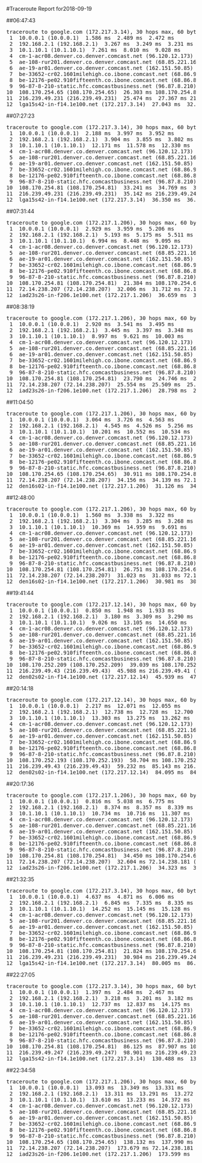 #Traceroute Report for2018-09-19

##06:47:43

<p><pre><samp>traceroute to google.com (172.217.3.14), 30 hops max, 60 byte packets
 1  10.0.0.1 (10.0.0.1)  1.586 ms  2.489 ms  2.472 ms
 2  192.168.2.1 (192.168.2.1)  3.267 ms  3.249 ms  3.231 ms
 3  10.1.10.1 (10.1.10.1)  7.261 ms  8.010 ms  9.028 ms
 4  cm-1-acr08.denver.co.denver.comcast.net (96.120.12.173)  21.517 ms  22.970 ms  29.947 ms
 5  ae-108-rur201.denver.co.denver.comcast.net (68.85.221.161)  64.447 ms  65.171 ms  66.330 ms
 6  ae-19-ar01.denver.co.denver.comcast.net (162.151.50.85)  31.216 ms  27.879 ms  27.107 ms
 7  be-33652-cr02.1601milehigh.co.ibone.comcast.net (68.86.92.121)  29.614 ms  29.404 ms  36.381 ms
 8  be-12176-pe02.910fifteenth.co.ibone.comcast.net (68.86.83.94)  32.779 ms  32.572 ms  33.749 ms
 9  96-87-8-210-static.hfc.comcastbusiness.net (96.87.8.210)  33.101 ms  17.050 ms  17.142 ms
10  108.170.254.65 (108.170.254.65)  26.303 ms 108.170.254.81 (108.170.254.81)  26.906 ms  27.125 ms
11  216.239.49.231 (216.239.49.231)  25.474 ms  27.367 ms 216.239.49.247 (216.239.49.247)  27.612 ms
12  lga15s42-in-f14.1e100.net (172.217.3.14)  27.043 ms  32.315 ms  32.058 ms</samp></pre></p>

##07:27:23

<p><pre><samp>traceroute to google.com (172.217.3.14), 30 hops max, 60 byte packets
 1  10.0.0.1 (10.0.0.1)  2.188 ms  3.997 ms  3.952 ms
 2  192.168.2.1 (192.168.2.1)  3.904 ms  3.855 ms  3.802 ms
 3  10.1.10.1 (10.1.10.1)  12.171 ms  11.578 ms  12.330 ms
 4  cm-1-acr08.denver.co.denver.comcast.net (96.120.12.173)  18.634 ms  24.944 ms  25.085 ms
 5  ae-108-rur201.denver.co.denver.comcast.net (68.85.221.161)  26.021 ms  26.221 ms  37.821 ms
 6  ae-19-ar01.denver.co.denver.comcast.net (162.151.50.85)  50.541 ms  47.685 ms  45.400 ms
 7  be-33652-cr02.1601milehigh.co.ibone.comcast.net (68.86.92.121)  32.224 ms  32.467 ms  31.941 ms
 8  be-12176-pe02.910fifteenth.co.ibone.comcast.net (68.86.83.94)  32.694 ms  32.329 ms  46.916 ms
 9  96-87-8-210-static.hfc.comcastbusiness.net (96.87.8.210)  45.955 ms  17.007 ms  19.916 ms
10  108.170.254.81 (108.170.254.81)  33.241 ms  34.769 ms  35.768 ms
11  216.239.49.231 (216.239.49.231)  35.142 ms 216.239.49.247 (216.239.49.247)  36.399 ms  35.402 ms
12  lga15s42-in-f14.1e100.net (172.217.3.14)  36.350 ms  36.026 ms  36.008 ms</samp></pre></p>

##07:31:44

<p><pre><samp>traceroute to google.com (172.217.1.206), 30 hops max, 60 byte packets
 1  10.0.0.1 (10.0.0.1)  2.929 ms  3.959 ms  5.206 ms
 2  192.168.2.1 (192.168.2.1)  5.193 ms  5.175 ms  5.511 ms
 3  10.1.10.1 (10.1.10.1)  6.994 ms  8.448 ms  9.095 ms
 4  cm-1-acr08.denver.co.denver.comcast.net (96.120.12.173)  19.331 ms  32.360 ms  34.426 ms
 5  ae-108-rur201.denver.co.denver.comcast.net (68.85.221.161)  34.560 ms  34.880 ms  35.253 ms
 6  ae-19-ar01.denver.co.denver.comcast.net (162.151.50.85)  68.267 ms  61.751 ms  60.416 ms
 7  be-33652-cr02.1601milehigh.co.ibone.comcast.net (68.86.92.121)  24.108 ms  25.714 ms  25.879 ms
 8  be-12176-pe02.910fifteenth.co.ibone.comcast.net (68.86.83.94)  23.477 ms  29.097 ms  29.268 ms
 9  96-87-8-210-static.hfc.comcastbusiness.net (96.87.8.210)  28.743 ms  23.279 ms  19.541 ms
10  108.170.254.81 (108.170.254.81)  21.384 ms 108.170.254.65 (108.170.254.65)  20.601 ms  31.418 ms
11  72.14.238.207 (72.14.238.207)  32.006 ms  31.712 ms 72.14.238.181 (72.14.238.181)  39.583 ms
12  iad23s26-in-f206.1e100.net (172.217.1.206)  36.659 ms  36.830 ms  39.160 ms</samp></pre></p>

##08:38:19

<p><pre><samp>traceroute to google.com (172.217.1.206), 30 hops max, 60 byte packets
 1  10.0.0.1 (10.0.0.1)  2.920 ms  3.541 ms  3.495 ms
 2  192.168.2.1 (192.168.2.1)  3.445 ms  3.397 ms  3.348 ms
 3  10.1.10.1 (10.1.10.1)  8.997 ms  9.621 ms  10.003 ms
 4  cm-1-acr08.denver.co.denver.comcast.net (96.120.12.173)  23.937 ms  24.419 ms  23.014 ms
 5  ae-108-rur201.denver.co.denver.comcast.net (68.85.221.161)  30.130 ms  30.806 ms  31.042 ms
 6  ae-19-ar01.denver.co.denver.comcast.net (162.151.50.85)  28.762 ms  37.943 ms  35.704 ms
 7  be-33652-cr02.1601milehigh.co.ibone.comcast.net (68.86.92.121)  38.641 ms  41.977 ms  37.666 ms
 8  be-12176-pe02.910fifteenth.co.ibone.comcast.net (68.86.83.94)  36.399 ms  36.669 ms  45.531 ms
 9  96-87-8-210-static.hfc.comcastbusiness.net (96.87.8.210)  43.074 ms  35.434 ms  22.795 ms
10  108.170.254.81 (108.170.254.81)  23.790 ms  24.746 ms  25.910 ms
11  72.14.238.207 (72.14.238.207)  25.554 ms  25.509 ms  25.462 ms
12  iad23s26-in-f206.1e100.net (172.217.1.206)  28.798 ms  28.439 ms  24.631 ms</samp></pre></p>

##11:04:50

<p><pre><samp>traceroute to google.com (172.217.1.206), 30 hops max, 60 byte packets
 1  10.0.0.1 (10.0.0.1)  3.064 ms  3.726 ms  4.563 ms
 2  192.168.2.1 (192.168.2.1)  4.545 ms  4.526 ms  5.256 ms
 3  10.1.10.1 (10.1.10.1)  10.201 ms  10.552 ms  10.534 ms
 4  cm-1-acr08.denver.co.denver.comcast.net (96.120.12.173)  40.438 ms  40.674 ms  40.645 ms
 5  ae-108-rur201.denver.co.denver.comcast.net (68.85.221.161)  41.371 ms  42.098 ms  42.374 ms
 6  ae-19-ar01.denver.co.denver.comcast.net (162.151.50.85)  41.937 ms  35.662 ms  31.480 ms
 7  be-33652-cr02.1601milehigh.co.ibone.comcast.net (68.86.92.121)  34.617 ms  35.055 ms  35.040 ms
 8  be-12176-pe02.910fifteenth.co.ibone.comcast.net (68.86.83.94)  35.004 ms  31.583 ms  31.568 ms
 9  96-87-8-210-static.hfc.comcastbusiness.net (96.87.8.210)  34.987 ms  20.511 ms  30.372 ms
10  108.170.254.65 (108.170.254.65)  30.911 ms 108.170.254.81 (108.170.254.81)  31.228 ms  31.205 ms
11  72.14.238.207 (72.14.238.207)  34.156 ms  34.139 ms 72.14.238.181 (72.14.238.181)  34.121 ms
12  den16s02-in-f14.1e100.net (172.217.1.206)  31.126 ms  34.083 ms  35.060 ms</samp></pre></p>

##12:48:00

<p><pre><samp>traceroute to google.com (172.217.1.206), 30 hops max, 60 byte packets
 1  10.0.0.1 (10.0.0.1)  1.560 ms  3.338 ms  3.322 ms
 2  192.168.2.1 (192.168.2.1)  3.304 ms  3.285 ms  3.268 ms
 3  10.1.10.1 (10.1.10.1)  10.369 ms  14.959 ms  9.691 ms
 4  cm-1-acr08.denver.co.denver.comcast.net (96.120.12.173)  93.723 ms  94.787 ms  94.443 ms
 5  ae-108-rur201.denver.co.denver.comcast.net (68.85.221.161)  95.123 ms  95.686 ms  95.329 ms
 6  ae-19-ar01.denver.co.denver.comcast.net (162.151.50.85)  95.514 ms  92.277 ms  90.794 ms
 7  be-33652-cr02.1601milehigh.co.ibone.comcast.net (68.86.92.121)  90.475 ms  90.278 ms  97.072 ms
 8  be-12176-pe02.910fifteenth.co.ibone.comcast.net (68.86.83.94)  96.792 ms  107.527 ms  105.654 ms
 9  96-87-8-210-static.hfc.comcastbusiness.net (96.87.8.210)  102.501 ms  46.717 ms  25.683 ms
10  108.170.254.81 (108.170.254.81)  26.751 ms 108.170.254.65 (108.170.254.65)  30.366 ms  30.107 ms
11  72.14.238.207 (72.14.238.207)  31.023 ms  31.033 ms 72.14.238.181 (72.14.238.181)  30.991 ms
12  den16s02-in-f14.1e100.net (172.217.1.206)  30.981 ms  30.964 ms  30.921 ms</samp></pre></p>

##19:41:44

<p><pre><samp>traceroute to google.com (172.217.12.14), 30 hops max, 60 byte packets
 1  10.0.0.1 (10.0.0.1)  0.850 ms  1.948 ms  1.933 ms
 2  192.168.2.1 (192.168.2.1)  3.180 ms  3.309 ms  3.290 ms
 3  10.1.10.1 (10.1.10.1)  9.026 ms  13.105 ms  14.650 ms
 4  cm-1-acr08.denver.co.denver.comcast.net (96.120.12.173)  37.968 ms  38.722 ms  38.092 ms
 5  ae-108-rur201.denver.co.denver.comcast.net (68.85.221.161)  42.379 ms  42.622 ms  42.830 ms
 6  ae-19-ar01.denver.co.denver.comcast.net (162.151.50.85)  43.827 ms  50.035 ms  45.286 ms
 7  be-33652-cr02.1601milehigh.co.ibone.comcast.net (68.86.92.121)  39.544 ms  39.726 ms  45.052 ms
 8  be-12176-pe02.910fifteenth.co.ibone.comcast.net (68.86.83.94)  43.909 ms  43.999 ms  42.553 ms
 9  96-87-8-210-static.hfc.comcastbusiness.net (96.87.8.210)  93.233 ms  69.602 ms  80.580 ms
10  108.170.252.209 (108.170.252.209)  39.039 ms 108.170.252.193 (108.170.252.193)  46.054 ms  46.028 ms
11  216.239.49.43 (216.239.49.43)  45.988 ms 216.239.49.41 (216.239.49.41)  45.417 ms  46.549 ms
12  den02s02-in-f14.1e100.net (172.217.12.14)  45.939 ms  47.273 ms  45.884 ms</samp></pre></p>

##20:14:18

<p><pre><samp>traceroute to google.com (172.217.12.14), 30 hops max, 60 byte packets
 1  10.0.0.1 (10.0.0.1)  2.217 ms  12.071 ms  12.055 ms
 2  192.168.2.1 (192.168.2.1)  12.738 ms  12.728 ms  12.700 ms
 3  10.1.10.1 (10.1.10.1)  13.303 ms  13.275 ms  13.262 ms
 4  cm-1-acr08.denver.co.denver.comcast.net (96.120.12.173)  56.274 ms  67.205 ms  66.870 ms
 5  ae-108-rur201.denver.co.denver.comcast.net (68.85.221.161)  75.031 ms  81.001 ms  84.347 ms
 6  ae-19-ar01.denver.co.denver.comcast.net (162.151.50.85)  77.541 ms  70.632 ms  72.382 ms
 7  be-33652-cr02.1601milehigh.co.ibone.comcast.net (68.86.92.121)  77.347 ms  75.199 ms  75.180 ms
 8  be-12176-pe02.910fifteenth.co.ibone.comcast.net (68.86.83.94)  74.693 ms  72.439 ms  72.959 ms
 9  96-87-8-210-static.hfc.comcastbusiness.net (96.87.8.210)  115.640 ms  73.585 ms  125.615 ms
10  108.170.252.193 (108.170.252.193)  58.704 ms 108.170.252.209 (108.170.252.209)  33.207 ms  59.746 ms
11  216.239.49.43 (216.239.49.43)  59.232 ms  85.143 ms 216.239.49.41 (216.239.49.41)  85.464 ms
12  den02s02-in-f14.1e100.net (172.217.12.14)  84.095 ms  84.325 ms  84.545 ms</samp></pre></p>

##20:17:36

<p><pre><samp>traceroute to google.com (172.217.1.206), 30 hops max, 60 byte packets
 1  10.0.0.1 (10.0.0.1)  0.816 ms  5.038 ms  6.775 ms
 2  192.168.2.1 (192.168.2.1)  8.374 ms  8.357 ms  8.339 ms
 3  10.1.10.1 (10.1.10.1)  10.734 ms  10.716 ms  11.307 ms
 4  cm-1-acr08.denver.co.denver.comcast.net (96.120.12.173)  38.959 ms  52.507 ms  79.885 ms
 5  ae-108-rur201.denver.co.denver.comcast.net (68.85.221.161)  61.727 ms  64.077 ms  64.060 ms
 6  ae-19-ar01.denver.co.denver.comcast.net (162.151.50.85)  81.050 ms  70.918 ms  67.791 ms
 7  be-33652-cr02.1601milehigh.co.ibone.comcast.net (68.86.92.121)  66.512 ms  66.509 ms  66.469 ms
 8  be-12176-pe02.910fifteenth.co.ibone.comcast.net (68.86.83.94)  66.440 ms  64.532 ms  64.509 ms
 9  96-87-8-210-static.hfc.comcastbusiness.net (96.87.8.210)  89.716 ms  92.777 ms  82.354 ms
10  108.170.254.81 (108.170.254.81)  34.450 ms 108.170.254.65 (108.170.254.65)  34.416 ms  34.417 ms
11  72.14.238.207 (72.14.238.207)  32.604 ms 72.14.238.181 (72.14.238.181)  34.383 ms  34.358 ms
12  iad23s26-in-f206.1e100.net (172.217.1.206)  34.323 ms  34.307 ms  35.386 ms</samp></pre></p>

##21:32:35

<p><pre><samp>traceroute to google.com (172.217.3.14), 30 hops max, 60 byte packets
 1  10.0.0.1 (10.0.0.1)  4.637 ms  4.871 ms  6.006 ms
 2  192.168.2.1 (192.168.2.1)  6.845 ms  7.335 ms  8.335 ms
 3  10.1.10.1 (10.1.10.1)  14.252 ms  15.145 ms  15.128 ms
 4  cm-1-acr08.denver.co.denver.comcast.net (96.120.12.173)  27.133 ms  34.798 ms  34.085 ms
 5  ae-108-rur201.denver.co.denver.comcast.net (68.85.221.161)  35.562 ms  35.368 ms  36.264 ms
 6  ae-19-ar01.denver.co.denver.comcast.net (162.151.50.85)  45.586 ms  34.992 ms  33.637 ms
 7  be-33652-cr02.1601milehigh.co.ibone.comcast.net (68.86.92.121)  32.122 ms  29.117 ms  29.842 ms
 8  be-12176-pe02.910fifteenth.co.ibone.comcast.net (68.86.83.94)  28.292 ms  30.778 ms  32.002 ms
 9  96-87-8-210-static.hfc.comcastbusiness.net (96.87.8.210)  80.261 ms  89.366 ms  63.913 ms
10  108.170.254.81 (108.170.254.81)  21.824 ms 108.170.254.65 (108.170.254.65)  20.744 ms 108.170.254.81 (108.170.254.81)  22.599 ms
11  216.239.49.231 (216.239.49.231)  30.984 ms 216.239.49.247 (216.239.49.247)  31.309 ms 216.239.49.231 (216.239.49.231)  31.541 ms
12  lga15s42-in-f14.1e100.net (172.217.3.14)  80.005 ms  86.187 ms  85.447 ms</samp></pre></p>

##22:27:05

<p><pre><samp>traceroute to google.com (172.217.3.14), 30 hops max, 60 byte packets
 1  10.0.0.1 (10.0.0.1)  1.397 ms  2.484 ms  2.467 ms
 2  192.168.2.1 (192.168.2.1)  3.218 ms  3.201 ms  3.182 ms
 3  10.1.10.1 (10.1.10.1)  12.737 ms  12.837 ms  14.175 ms
 4  cm-1-acr08.denver.co.denver.comcast.net (96.120.12.173)  91.954 ms  92.623 ms  93.114 ms
 5  ae-108-rur201.denver.co.denver.comcast.net (68.85.221.161)  94.105 ms  98.689 ms  101.297 ms
 6  ae-19-ar01.denver.co.denver.comcast.net (162.151.50.85)  99.894 ms  97.030 ms  95.474 ms
 7  be-33652-cr02.1601milehigh.co.ibone.comcast.net (68.86.92.121)  95.943 ms  95.911 ms  95.508 ms
 8  be-12176-pe02.910fifteenth.co.ibone.comcast.net (68.86.83.94)  100.491 ms  92.788 ms  92.931 ms
 9  96-87-8-210-static.hfc.comcastbusiness.net (96.87.8.210)  143.603 ms  142.476 ms  113.571 ms
10  108.170.254.81 (108.170.254.81)  86.125 ms  87.907 ms 108.170.254.65 (108.170.254.65)  93.043 ms
11  216.239.49.247 (216.239.49.247)  98.901 ms 216.239.49.231 (216.239.49.231)  86.985 ms 216.239.49.247 (216.239.49.247)  98.672 ms
12  lga15s42-in-f14.1e100.net (172.217.3.14)  130.488 ms  131.582 ms  131.345 ms</samp></pre></p>

##22:34:58

<p><pre><samp>traceroute to google.com (172.217.1.206), 30 hops max, 60 byte packets
 1  10.0.0.1 (10.0.0.1)  13.093 ms  13.349 ms  13.331 ms
 2  192.168.2.1 (192.168.2.1)  13.311 ms  13.291 ms  13.272 ms
 3  10.1.10.1 (10.1.10.1)  13.610 ms  13.233 ms  14.372 ms
 4  cm-1-acr08.denver.co.denver.comcast.net (96.120.12.173)  50.772 ms  48.706 ms  50.732 ms
 5  ae-108-rur201.denver.co.denver.comcast.net (68.85.221.161)  41.351 ms  48.511 ms  47.884 ms
 6  ae-19-ar01.denver.co.denver.comcast.net (162.151.50.85)  186.627 ms  171.765 ms  167.475 ms
 7  be-33652-cr02.1601milehigh.co.ibone.comcast.net (68.86.92.121)  31.463 ms  31.450 ms  31.423 ms
 8  be-12176-pe02.910fifteenth.co.ibone.comcast.net (68.86.83.94)  31.386 ms  31.388 ms  31.346 ms
 9  96-87-8-210-static.hfc.comcastbusiness.net (96.87.8.210)  260.268 ms  238.246 ms  231.687 ms
10  108.170.254.65 (108.170.254.65)  138.132 ms  137.990 ms  173.686 ms
11  72.14.238.207 (72.14.238.207)  173.679 ms 72.14.238.181 (72.14.238.181)  173.653 ms 72.14.238.207 (72.14.238.207)  173.640 ms
12  iad23s26-in-f206.1e100.net (172.217.1.206)  173.599 ms  173.577 ms  173.552 ms</samp></pre></p>

